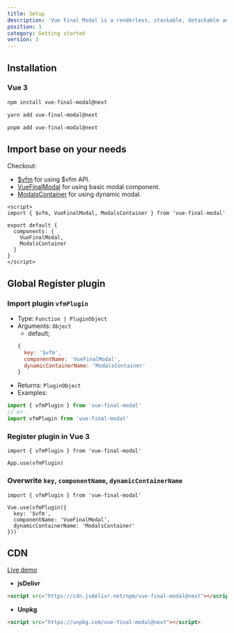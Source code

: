 ```yaml
---
title: Setup
description: 'Vue Final Modal is a renderless, stackable, detachable and lightweight modal component.'
position: 1
category: Getting started
version: 3
---
```


## Installation

### **Vue 3**

<code-group>
  <code-block label="npm" active>

```bash
npm install vue-final-modal@next
```

  </code-block>
  <code-block label="yarn">

```bash
yarn add vue-final-modal@next
```

  </code-block>
  <code-block label="pnpm">

```bash
pnpm add vue-final-modal@next
```

  </code-block>
</code-group>

## Import base on your needs

Checkout:
- [$vfm](/api) for using $vfm API.
- [VueFinalModal](/examples/recommend) for using basic modal component.
- [ModalsContainer](/dynamic-modal) for using dynamic modal.

```vue
<script>
import { $vfm, VueFinalModal, ModalsContainer } from 'vue-final-modal'

export default {
  components: {
    VueFinalModal,
    ModalsContainer
  }
}
</script>
```

## Global Register plugin

### Import plugin `vfmPlugin`

- Type: `Function | PluginObject`
- Arguments: `Object`
  - default;
  ```js
  {
    key: '$vfm',
    componentName: 'VueFinalModal',
    dynamicContainerName: 'ModalsContainer'
  }
  ```
- Returns: `PluginObject`
- Examples:

```js
import { vfmPlugin } from 'vue-final-modal'
// or
import vfmPlugin from 'vue-final-modal'
```

### Register plugin in Vue 3

```js[main.js]
import { vfmPlugin } from 'vue-final-modal'

App.use(vfmPlugin)
```

### Overwrite `key`, `componentName`, `dynamicContainerName`

```js[main.js]
import { vfmPlugin } from 'vue-final-modal'

Vue.use(vfmPlugin({
  key: '$vfm',
  componentName: 'VueFinalModal',
  dynamicContainerName: 'ModalsContainer'
}))
```

## CDN

<alert>[Live demo](https://codepen.io/hunterliu1003/pen/OJmNxmB)</alert>

- **jsDelivr**

```html
<script src="https://cdn.jsdelivr.net/npm/vue-final-modal@next"></script>
```

- **Unpkg**

```html
<script src="https://unpkg.com/vue-final-modal@next"></script>
```

